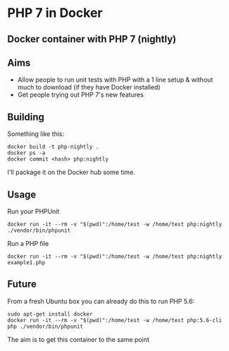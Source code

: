 # PHP 7 in Docker

## Docker container with PHP 7 (nightly)

## Aims

* Allow people to run unit tests with PHP with a 1 line setup & without much to download (if they have Docker installed)
* Get people trying out PHP 7's new features

## Building

Something like this:

    docker build -t php-nightly .
    docker ps -a
    docker commit <hash> php:nightly
    
I'll package it on the Docker hub some time.

## Usage

Run your PHPUnit

    docker run -it --rm -v "$(pwd)":/home/test -w /home/test php:nightly ./vendor/bin/phpunit
    
Run a PHP file

    docker run -it --rm -v "$(pwd)":/home/test -w /home/test php:nightly example1.php

## Future

From a fresh Ubuntu box you can already do this to run PHP 5.6:

    sudo apt-get install docker
    docker run -it --rm -v "$(pwd)":/home/test -w /home/test php:5.6-cli php ./vendor/bin/phpunit

The aim is to get this container to the same point
